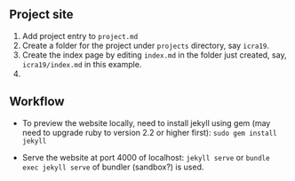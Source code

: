 ## Project site

1. Add project entry to `project.md`
2. Create a folder for the project under `projects` directory, say `icra19`.
3. Create the index page by editing `index.md` in the folder just created, say, `icra19/index.md` in this example.
4. 
## Workflow

- To preview the website locally, need to install jekyll using gem (may need to upgrade ruby to version 2.2 or higher first): `sudo gem install jekyll`

- Serve the website at port 4000 of localhost: `jekyll serve` or `bundle exec jekyll serve` of bundler (sandbox?) is used.

